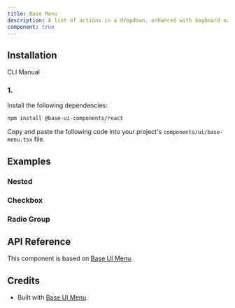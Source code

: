 ```yaml
---
title: Base Menu
description: A list of actions in a dropdown, enhanced with keyboard navigation. Built on top of Base UI Menu component with shadcn styling.
component: true
---
```


## Installation

  CLI
  Manual

### 1. 
Install the following dependencies:

```bash
npm install @base-ui-components/react
```

Copy and paste the following code into your project's `components/ui/base-menu.tsx` file.

## Examples

### Nested

### Checkbox

### Radio Group

## API Reference

This component is based on [Base UI Menu](https://base-ui.com/react/components/menu).

## Credits

- Built with [Base UI Menu](https://base-ui.com/react/components/menu).